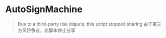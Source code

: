 # AutoSignMachine

> Due to a third-party risk dispute, this script stopped sharing
> 由于第三方风险争议，此脚本停止分享
> 



